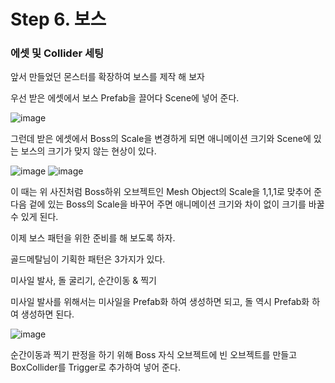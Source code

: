 # Step 6. 보스


### 에셋 및 Collider 세팅

앞서 만들었던 몬스터를 확장하여 보스를 제작 해 보자

우선 받은 에셋에서 보스 Prefab을 끌어다 Scene에 넣어 준다.

![image](https://user-images.githubusercontent.com/66288087/194699709-365522f7-beb9-43bf-bdc2-b1d339d91c0f.png)

그런데 받은 에셋에서 Boss의 Scale을 변경하게 되면 애니메이션 크기와 Scene에 있는 보스의 크기가 맞지 않는 현상이 있다.

![image](https://user-images.githubusercontent.com/66288087/194700603-5f60c8a0-e7d9-4143-8732-c880ef9ae242.png)
![image](https://user-images.githubusercontent.com/66288087/194700567-b9f3719e-213c-4754-8b00-85e390d7ea99.png)

이 때는 위 사진처럼 Boss하위 오브젝트인 Mesh Object의 Scale을 1,1,1로 맞추어 준 다음 겉에 있는 Boss의 Scale을 바꾸어 주면 애니메이션 크기와 차이 없이 크기를 바꿀 수 있게 된다.

이제 보스 패턴을 위한 준비를 해 보도록 하자.

골드메탈님이 기획한 패턴은 3가지가 있다.

미사일 발사, 돌 굴리기, 순간이동 & 찍기

미사일 발사를 위해서는 미사일을 Prefab화 하여 생성하면 되고, 돌 역시 Prefab화 하여 생성하면 된다.

![image](https://user-images.githubusercontent.com/66288087/194701372-c031d8a9-6a23-4643-be60-687090bb1d3c.png)

순간이동과 찍기 판정을 하기 위해 Boss 자식 오브젝트에 빈 오브젝트를 만들고 BoxCollider를 Trigger로 추가하여 넣어 준다.




